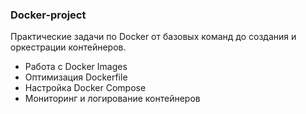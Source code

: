 ### Docker-project

Практические задачи по Docker от базовых команд до создания и оркестрации контейнеров.
* Работа с Docker Images
* Оптимизация Dockerfile
* Настройка Docker Compose
* Мониторинг и логирование контейнеров